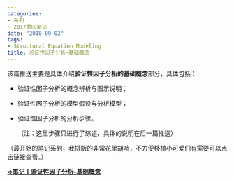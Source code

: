 ```yaml
---
categories:
- 系列
- 2017重庆笔记
date: "2018-09-02"
tags:
- Structural Equation Modeling
title: 验证性因子分析-基础概念
---
```

该篇推送主要是具体介绍**验证性因子分析的基础概念**部分，具体包括：

<!--more-->

- 验证性因子分析的概念辨析与图示说明；

- 验证性因子分析的模型假设与分析模型；

- 验证性因子分析的分析步骤。

  （注：这里步骤只进行了综述，具体的说明在后一篇推送）

（最开始的笔记系列，我排版的非常花里胡哨，不方便移植小可爱们有需要可以点击链接查看。）

[**➪笔记丨验证性因子分析-基础概念**](http://mp.weixin.qq.com/s?__biz=MzIwMDk1OTM2OQ==&mid=2247484454&idx=1&sn=6ef43bfef661f991e0b21aa1d8554a0a&chksm=96f470c0a183f9d618523081479403997ee9033e210565a47af18b490e3a67ca4b7dfd2d4d3f&scene=21#wechat_redirect)
